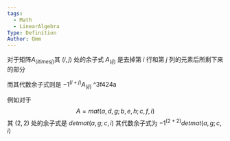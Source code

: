 ```yaml
---
tags:
  - Math
  - LinearAlgebra
Type: Definition
Author: Qmm
---
```

对于矩阵$A_(i times j)$其 $(i,j)$ 处的余子式 $A_(i j)$ 是去掉第 $i$ 行和第 $j$ 列的元素后所剩下来的部分

而其代数余子式则是 $-1^(i+j)A_(i j)$  ^3f424a

例如对于 $$A = mat(a,d,g;b,e,h;c,f,i)$$ 其 $(2, 2)$ 处的余子式是 $det mat(a,g;c,i)$ 其代数余子式为 $-1^(2+2)det mat(a,g;c,i)$
